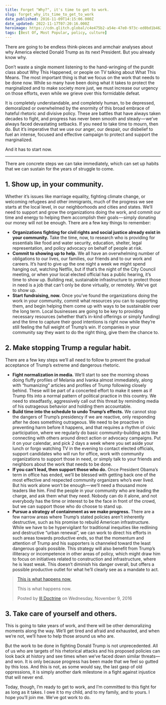 ```yaml
---
title: Forget "Why?", it's time to get to work.
slug: forget_why_its_time_to_get_to_work
date_published: 2016-11-09T14:15:06.000Z
date_updated: 2022-11-17T07:20:16.000Z
heroimage: https://cdn.glitch.global/c4e475b2-a54e-47e0-973c-ed0bd1b46262/growth.jpeg?v=1669862931067
tags: [Best Of, Most Popular, policy, culture]
---
```


There are going to be endless think-pieces and armchair analyses about why America elected Donald Trump as its next President. But you already know why.

Don’t waste a single moment listening to the hand-wringing of the pundit class about Why This Happened, or people on TV talking about What This Means. The most important thing is that we focus on the work that needs to be done now. While so many have been doing what it takes to protect the marginalized and to make society more just, we must increase our urgency on those efforts, even while we grieve over this formidable defeat.

It is completely understandable, and completely human, to be depressed, demoralized or overwhelmed by the enormity of this broad embrace of hateful rhetoric and divisive policy. These are battles that have always taken decades to fight, and progress has never been smooth and steady — we’ve always faced devastating setbacks. If you need to take time to mourn, then do. But it’s imperative that we use our anger, our despair, our disbelief to fuel an intense, focused and effective campaign to protect and support the marginalized.

And it has to start now.

---

There are concrete steps we can take immediately, which can set up habits that we can sustain for the years of struggle to come.

## 1. Show up, in your community.

Whether it’s issues like marriage equality, fighting climate change, or welcoming refugees and other immigrants, much of the progress we see starts at the local level, in our neighborhoods and cities and states. We’ll need to support and grow the organizations doing the work, and commit our time and energy to helping them accomplish their goals — simply donating our money will not be enough. There are a few key things to remember:

- **Organizations fighting for civil rights and social justice already exist in your community.** Take the time, now, to research who is providing for essentials like food and water security, education, shelter, legal representation, and policy advocacy on behalf of people at risk.
- **Commit to showing up to help.** We all have an overwhelming number of obligations to our lives, our families, our friends and to our work and careers. It’s hard to give up the one night a week we might spend hanging out, watching Netflix, but if that’s the night of the City Council meeting, or when your local elected official has a public hearing, it’s time to show up. Building real, sustainable infrastructure to protect those in need is a job that can’t only be done virtually, or remotely. We’ve got to show up.
- **Start fundraising, now.** Once you’ve found the organizations doing the work in your community, commit what resources you can to supporting them, and begin helping them come up with ways to be sustainable over the long term. Local businesses are going to be key to providing necessary resources (whether that’s in-kind offerings or simply funding) and the time to capture their good intentions is right now while they’re still feeling the full weight of Trump’s win. If companies in your community say they want to do the right thing, give them the chance to.

## 2. Make stopping Trump a regular habit.

There are a few key steps we’ll all need to follow to prevent the gradual acceptance of Trump’s extreme and dangerous rhetoric.

- **Fight normalization in media.** We’ll start to see the morning shows doing fluffy profiles of Melania and Ivanka almost immediately, along with “humanizing” articles and profiles of Trump following closely behind. These will be part of a concerted effort to make it seem as if Trump fits into a normal pattern of political practice in this country. We need to steadfastly, aggressively call out this threat by reminding media of his outrageous behavior and holding them accountable.
- **Build time into the schedule to undo Trump’s effects.** We cannot stop the dangers of Trump’s presidency if we are reactive, only responding after he does something outrageous. We need to be proactive in preventing harm before it happens, and that requires a rhythm of civic participation, where we regularly do basic community-building acts like connecting with others around direct action or advocacy campaigns. Put it on your calendar, and pick 2 days a week where you set aside your lunch or forgo watching TV in the evening to contact elected officials, support candidates who will run for office, work with community organizations to support those in need, or simply talk to your friends and neighbors about the work that needs to be done.
- **If you can’t lead, then support those who do.** Once President Obama’s term in office has ended, we’ll be blessed with getting back one of the most effective and respected community organizers who’s ever lived. But his work alone won’t be enough — we’ll need a thousand more leaders like him. Find the people in your community who are leading the charge, and ask them what they need. Nobody can do it alone, and not everybody has the time or interest to be the face in front of the crowd, but we can support those who do choose to stand up.
- **Pursue a strategy of containment as we make progress.** There are a few narrow areas where Trump’s stated policies aren’t inherently destructive, such as his promise to rebuild American infrastructure. While we have to be hypervigilant for traditional inequities like redlining and destructive “urban renewal”, we can work to direct his efforts in such areas towards productive ends, so that the momentum and attention of Trump and his supporters is channeled toward the least dangerous goals possible. This strategy will also benefit from Trump’s illiteracy or incompetence in other areas of policy, which might draw him to focus on initiatives related to construction and infrastructure, where he is least weak. This doesn’t diminish his danger overall, but offers a possible productive outlet for what he’ll clearly see as a mandate to act.

<div id="fb-root"></div>
<script async defer crossorigin="anonymous" src="https://connect.facebook.net/en_US/sdk.js#xfbml=1&version=v15.0&appId=62701753217&autoLogAppEvents=1" nonce="ULY7VPYL"></script>

<div class="fb-video" data-href="https://www.facebook.com/illdoctrine/videos/1131268586909980/" data-width="800" data-show-text="false"><blockquote cite="https://www.facebook.com/illdoctrine/videos/1131268586909980/" class="fb-xfbml-parse-ignore"><a href="https://www.facebook.com/illdoctrine/videos/1131268586909980/">This is what happens now.</a><p>This is what happens now.</p>Posted by <a href="https://facebook.com/illdoctrine">Ill Doctrine</a> on Wednesday, November 9, 2016</blockquote></div>

## 3. Take care of yourself and others.

This is going to take years of work, and there will be other demoralizing moments along the way. We’ll get tired and afraid and exhausted, and when we’re not, we’ll have to help those around us who are.

But the work to be done in fighting Donald Trump is not unprecedented. All of us who are targets of his rhetorical attacks and his proposed policies can look back at history and see times when we’ve faced down similar threats—and won. It is only because progress has been made that we feel so gutted by this loss. And this is not, as some would say, the last gasp of old oppressions, it is simply another dark milestone in a fight against injustice that will never end.

Today, though, I’m ready to get to work, and I’m committed to this fight for as long as it takes. I owe it to my child, and to my family, and to yours. I hope you’ll join me. We’ve got work to do.
